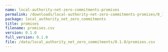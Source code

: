 ```yaml
---
name: local-authority-net-zero-commitments-promises
permalink: /downloads/local-authority-net-zero-commitments-promises/0_1_0
package: local_authority_net_zero_commitments
title: promises
filename: promises.csv
version: 0.1.0
full_version: 0.1.0
file: /data/local_authority_net_zero_commitments/0.1.0/promises.csv
---
```

